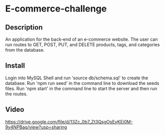 # E-commerce-challenge

## Description
An application for the back-end of an e-commerce website. The user can run routes to GET, POST, PUT, and DELETE products, tags, and categories from the database.

## Install
Login into MySQL Shell and run 'source db/schema.sql' to create the database. Run 'npm run seed' in the command line to download the seeds files. Run 'npm start' in the command line to start the server and then run the routes.

## Video
https://drive.google.com/file/d/13Zc_0b7_Zt3QsgOsEyKEi0M-9y4NPBaq/view?usp=sharing

